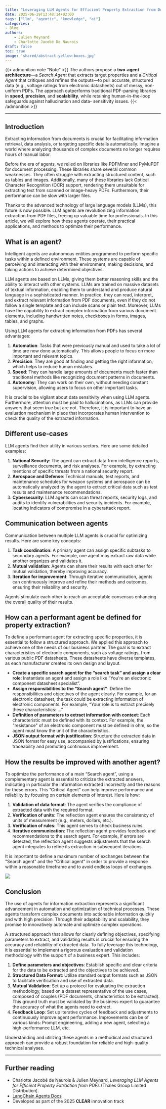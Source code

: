 ```yaml
---
title: "Leveraging LLM Agents for Efficient Property Extraction from Documents"
date: 2025-06-29T13:48:14+02:00
tags: ["llm", "agentic", "knowledge", "ai"]
categories: 
- Blog
authors: 
    - Julien Meynard
    - Charlotte Jacobé De Naurois 
draft: false
toc: true
image: 'shared/abstract-yellow-boxes.jpg'
---
```


{{< admonition note "Note" >}}
The authors propose a **two-agent architecture**—a *Search Agent* that extracts
target properties and a *Critical Agent* that critiques and refines the
outputs—to pull accurate, structured data (e.g., voltage ratings from electronic
datasheets) out of messy, non-uniform PDFs. The approach outperforms
traditional PDF-parsing libraries in **speed**, **precision**, and **scalability**,
while retaining human-in-the-loop safeguards against hallucination and data-
sensitivity issues.
{{< /admonition >}}

---


## Introduction

Extracting information from documents is crucial for facilitating information retrieval, data analysis, or targeting specific details automatically. Imagine a world where analyzing thousands of complex documents no longer requires hours of manual labor.

Before the era of agents, we relied on libraries like PDFMiner and PyMuPDF for document processing. These libraries share several common weaknesses. They often struggle with extracting structured content, such as tables and images. Additionally, many of these libraries lack Optical Character Recognition (OCR) support, rendering them unsuitable for extracting text from scanned or image-heavy PDFs. Furthermore, their performance can be slow with larger files.

Thanks to the advanced technology of large language models (LLMs), this future is now possible. LLM agents are revolutionizing information extraction from PDF files, freeing up valuable time for professionals. In this article, we will explore how these agents operate, their practical applications, and methods to optimize their performance.

## What is an agent?

Intelligent agents are autonomous entities programmed to perform specific tasks within a defined environment. These systems are capable of perceiving and interacting with their environment, making decisions, and taking actions to achieve determined objectives.

LLM agents are based on LLMs, giving them better reasoning skills and the ability to interact with other systems. LLMs are trained on massive datasets of textual information, enabling them to understand and produce natural language in a sophisticated manner. In practice, they can read, interpret, and extract relevant information from PDF documents, even if they do not follow a single template and can include scans or plain text. Moreover, LLMs have the capability to extract complex information from various document elements, including handwritten notes, checkboxes in forms, images, tables, and graphs.

Using LLM agents for extracting information from PDFs has several advantages:

1. **Automation**: Tasks that were previously manual and used to take a lot of time are now done automatically. This allows people to focus on more important and relevant topics.  
2. **Precision**: They are good at finding and getting the right information, which helps to reduce human mistakes.  
3. **Speed**: They can handle large amounts of documents much faster than traditional methods like recognizing document patterns in documents.  
4. **Autonomy**: They can work on their own, without needing constant supervision, allowing users to focus on other important tasks.

It is crucial to be vigilant about data sensitivity when using LLM agents. Furthermore, attention must be paid to hallucinations, as LLMs can provide answers that seem true but are not. Therefore, it is important to have an evaluation mechanism in place that incorporates human intervention to check the quality of the extracted information.

## Different use-cases

LLM agents find their utility in various sectors. Here are some detailed examples:

1. **National Security**: The agent can extract data from intelligence reports, surveillance documents, and risk analyses. For example, by extracting mentions of specific threats from a national security report.  
2. **Aerospace and Defense**: Technical manuals, test reports, and maintenance schedules for weapon systems and aerospace can be automatically analyzed by the agent to extract critical data such as test results and maintenance recommendations.  
3. **Cybersecurity**: LLM agents can scan threat reports, security logs, and audits to identify vulnerabilities and security incidents. For example, locating indicators of compromise in a cyberattack report.

## Communication between agents

Communication between multiple LLM agents is crucial for optimizing results. Here are some key concepts:

1. **Task coordination**: A primary agent can assign specific subtasks to secondary agents. For example, one agent may extract raw data while another organizes and validates it.  
2. **Mutual validation**: Agents can share their results with each other for mutual validation, thereby improving accuracy.  
3. **Iteration for improvement**: Through iterative communication, agents can continuously improve and refine their methods and outcomes, ensuring their reliability and security.

Agents stimulate each other to reach an acceptable consensus enhancing the overall quality of their results.

## How can a performant agent be defined for property extraction?

To define a performant agent for extracting specific properties, it is essential to follow a structured approach. We applied this approach to achieve one of the needs of our business partner. The goal is to extract characteristics of electronic components, such as voltage ratings, from various public PDF datasheets. These datasheets have diverse templates, as each manufacturer creates its own design and layout.

- **Create a specific search agent for the “search task” and assign a clear role**: Instantiate an agent and assign a role like “You're an electronic component datasheet specialist”.  
- **Assign responsibilities to the “Search agent”**: Define the responsibilities and objectives of the agent clearly. For example, for an electronic datasheet, the task could be extracting information of electronic components. For example, “Your role is to extract precisely these characteristics: …”  
- **Definition of parameters to extract information with context**: Each characteristic must be defined with its context. For example, the "resistance" of an electronic component must be defined in ohm, so the agent must know the unit of the characteristics.  
- **JSON output format with justification**: Structure the extracted data in JSON format for easy use, accompanied by justifications, ensuring traceability and promoting continuous improvement.

## How the results be improved with another agent?

To optimize the performance of a main “Search agent”, using a complementary agent is essential to criticize the extracted answers, indicating in particular the information extracted incorrectly and the reasons for these errors. This “Critical Agent” can help improve performance and reliability by focusing on certain elements of interest. Here is how:

1. **Validation of data format**: The agent verifies the compliance of extracted data with the required format.  
2. **Verification of units**: The reflection agent ensures the consistency of units of measurement (e.g., meters, dollars, etc.).  
3. **Verification of rules**: This agent serves to check business rules.  
4. **Iterative communication**: The reflection agent provides feedback and recommendations to the search agent. For example, if errors are detected, the reflection agent suggests adjustments that the search agent integrates to refine its extraction in subsequent iterations.

It is important to define a maximum number of exchanges between the "Search agent" and the "Critical agent" in order to provide a response within a reasonable timeframe and to avoid endless loops of exchanges.

![](clear.png)

## Conclusion

The use of agents for information extraction represents a significant advancement in automation and optimization of technical processes. These agents transform complex documents into actionable information quickly and with high precision. Through their adaptability and scalability, they promise to innovatively automate and optimize complex operations.

A structured approach that allows for clearly defining objectives, specifying parameters to extract, and validating results is crucial for ensuring the accuracy and reliability of extracted data. To fully leverage this technology, it is essential to implement a rigorous evaluation and validation methodology with the support of a business expert. This includes:

1. **Define parameters and objectives**: Establish specific and clear criteria for the data to be extracted and the objectives to be achieved.  
2. **Structured Data Format**: Utilize standard output formats such as JSON to facilitate verification and use of extracted data.  
3. **Mutual Validation**: Set up a protocol for evaluating the extraction methodology, based on a dataset representative of the use cases, composed of couples (PDF documents, characteristics to be extracted). This ground truth must be validated by the business expert to guarantee the accuracy of what the agents need to extract.  
4. **Feedback Loop**: Set up iterative cycles of feedback and adjustments to continuously improve agent performance. Improvements can be of various kinds: Prompt engineering, adding a new agent, selecting a high-performance LLM, etc.

Understanding and utilizing these agents in a methodical and structured approach can provide a robust foundation for reliable and high-quality technical analyses.

---

## Further reading

* Charlotte Jacobé de Naurois & Julien Meynard, *Leveraging LLM Agents for
  Efficient Property Extraction from PDFs* (Thales Group Limited
  Distribution).  
* [LangChain Agents Docs](https://python.langchain.com/docs/modules/agents/)  
* Developed as part of the 2025 **CLEAR** innovation track








 


